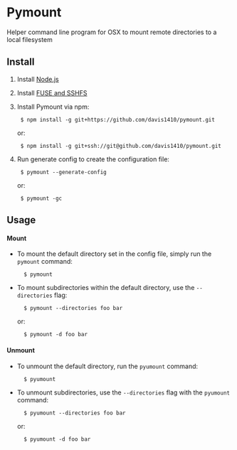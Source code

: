 # Pymount
Helper command line program for OSX to mount remote directories to a local filesystem

## Install
1. Install [Node.js](https://nodejs.org/en/)
2. Install [FUSE and SSHFS](https://osxfuse.github.io/)
3. Install Pymount via npm:

        $ npm install -g git+https://github.com/davis1410/pymount.git
        
    or:
    
        $ npm install -g git+ssh://git@github.com/davis1410/pymount.git
        
4. Run generate config to create the configuration file:

        $ pymount --generate-config

    or:

        $ pymount -gc
## Usage

#### Mount
* To mount the default directory set in the config file, simply run the `pymount` command:

        $ pymount

* To mount subdirectories within the default directory, use the `--directories` flag:

        $ pymount --directories foo bar

    or:

        $ pymount -d foo bar

#### Unmount
* To unmount the default directory, run the `pyumount` command:

        $ pyumount

* To unmount subdirectories, use the `--directories` flag with the `pyumount` command:

        $ pyumount --directories foo bar

    or:

        $ pyumount -d foo bar


